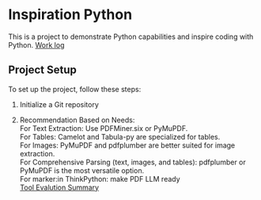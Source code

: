 # Inspiration Python

This is a project to demonstrate Python capabilities and inspire coding with Python.
[Work log](https://quantumintelligencegroup-my.sharepoint.com/:x:/r/personal/connie_wang_qig_ai/_layouts/15/Doc.aspx?sourcedoc=%7B25F8FEDD-2CBA-4E91-AD2B-F38F9F6AAC3D%7D&file=Book.xlsx&action=editnew&mobileredirect=true&wdNewAndOpenCt=1728460518562&ct=1728460519023&wdOrigin=OFFICECOM-WEB.START.NEW&wdPreviousSessionSrc=HarmonyWeb&wdPreviousSession=be91cd6f-f521-4a36-8090-6e835fb730aa&cid=a1ec26a7-c8b3-4046-84ff-0f86b30af4cf)


## Project Setup

To set up the project, follow these steps:

1. Initialize a Git repository
   
2. Recommendation Based on  Needs: <br>
    For Text Extraction: Use PDFMiner.six or PyMuPDF.<br>
    For Tables: Camelot and Tabula-py are specialized for tables.<br>
    For Images: PyMuPDF and pdfplumber are better suited for image extraction.<br>
    For Comprehensive Parsing (text, images, and tables): pdfplumber or PyMuPDF is the most versatile option. <br>
    For marker:in ThinkPython: make PDF LLM ready <br>
    [Tool Evalution Summary](https://docs.google.com/spreadsheets/d/12IhxHZbYF71dPl32PQpF_6pg9e9S8f9W4sTHt-B0KTg/edit?pli=1&gid=0#gid=0)


